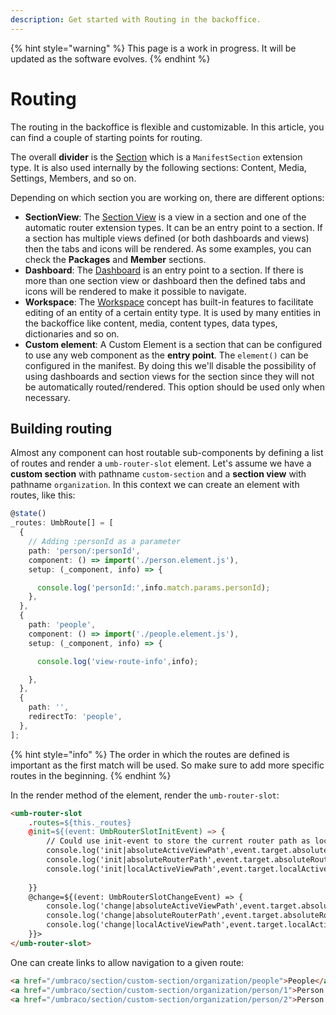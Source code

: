 ```yaml
---
description: Get started with Routing in the backoffice.
---
```


{% hint style="warning" %}
This page is a work in progress. It will be updated as the software evolves.
{% endhint %}

# Routing
The routing in the backoffice is flexible and customizable. In this article, you can find a couple of starting points for routing.

The overall **divider** is the [Section](extension-types/sections-and-trees/README.md) which is a `ManifestSection` extension type. It is also used internally by the following sections: Content, Media, Settings, Members, and so on. 

Depending on which section you are working on, there are different options:

* **SectionView**: The [Section View](extension-types/sections-and-trees/section-view.md) is a view in a section and one of the automatic router extension types. It can be an entry point to a section. If a section has multiple views defined (or both dashboards and views) then the tabs and icons will be rendered. As some examples, you can check the **Packages** and **Member** sections.
* **Dashboard**: The [Dashboard](extension-types/dashboards.md) is an entry point to a section. If there is more than one section view or dashboard then the defined tabs and icons will be rendered to make it possible to navigate.
* **Workspace**: The [Workspace](extension-types/workspaces/README.md) concept has built-in features to facilitate editing of an entity of a certain entity type. It is used by many entities in the backoffice like content, media, content types, data types, dictionaries and so on.
* **Custom element**: A Custom Element is a section that can be configured to use any web component as the **entry point**. The `element()` can be configured in the manifest. By doing this we'll disable the possibility of using dashboards and section views for the section since they will not be automatically routed/rendered. This option should be used only when necessary.

## Building routing
Almost any component can host routable sub-components by defining a list of routes and render a `umb-router-slot` element. Let's assume we have a **custom section** with pathname `custom-section` and a **section view** with pathname `organization`. In this context we can create an element with routes, like this:

```typescript
@state()
_routes: UmbRoute[] = [
  {
    // Adding :personId as a parameter
    path: 'person/:personId',
    component: () => import('./person.element.js'),
    setup: (_component, info) => {

      console.log('personId:',info.match.params.personId);
    },
  },
  {
    path: 'people',
    component: () => import('./people.element.js'),
    setup: (_component, info) => {

      console.log('view-route-info',info);

    },
  },
  {
    path: '',
    redirectTo: 'people',
  },
];
```
{% hint style="info" %}
The order in which the routes are defined is important as the first match will be used. So make sure to add more specific routes in the beginning.
{% endhint %}

In the render method of the element, render the `umb-router-slot`:

```html
<umb-router-slot
    .routes=${this._routes}
    @init=${(event: UmbRouterSlotInitEvent) => {
        // Could use init-event to store the current router path as local state
        console.log('init|absoluteActiveViewPath',event.target.absoluteActiveViewPath);
        console.log('init|absoluteRouterPath',event.target.absoluteRouterPath);
        console.log('init|localActiveViewPath',event.target.localActiveViewPath);
        
    }}
    @change=${(event: UmbRouterSlotChangeEvent) => {
        console.log('change|absoluteActiveViewPath',event.target.absoluteActiveViewPath);
        console.log('change|absoluteRouterPath',event.target.absoluteRouterPath);
        console.log('change|localActiveViewPath',event.target.localActiveViewPath);
    }}>
</umb-router-slot> 
```

One can create links to allow navigation to a given route:

```html
<a href="/umbraco/section/custom-section/organization/people">People</a>
<a href="/umbraco/section/custom-section/organization/person/1">Person 1</a>
<a href="/umbraco/section/custom-section/organization/person/2">Person 2</a>
```
